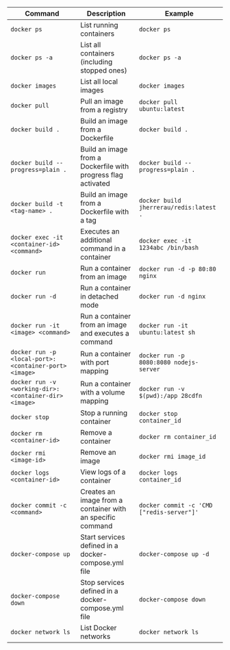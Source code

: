 | Command                                               | Description                                                   | Example                                   |
| ----------------------------------------------------- | ------------------------------------------------------------- | ----------------------------------------- |
| `docker ps`                                           | List running containers                                       | `docker ps`                               |
| `docker ps -a`                                        | List all containers (including stopped ones)                  | `docker ps -a`                            |
| `docker images`                                       | List all local images                                         | `docker images`                           |
| `docker pull`                                         | Pull an image from a registry                                 | `docker pull ubuntu:latest`               |
| `docker build .`                                      | Build an image from a Dockerfile                              | `docker build .`                          |
| `docker build --progress=plain .`                     | Build an image from a Dockerfile with progress flag activated | `docker build --progress=plain .`         |
| `docker build -t <tag-name> .`                        | Build an image from a Dockerfile with a tag                   | `docker build jherrerau/redis:latest .`   |
| `docker exec -it <container-id> <command>`            | Executes an additional command in a container                 | `docker exec -it 1234abc /bin/bash`       |
| `docker run`                                          | Run a container from an image                                 | `docker run -d -p 80:80 nginx`            |
| `docker run -d`                                       | Run a container in detached mode                              | `docker run -d nginx`                     |
| `docker run -it <image> <command>`                    | Run a container from an image and executes a command          | `docker run -it ubuntu:latest sh`         |
| `docker run -p <local-port>:<container-port> <image>` | Run a container with port mapping                             | `docker run -p 8080:8080 nodejs-server`   |
| `docker run -v <working-dir>:<container-dir> <image>` | Run a container with a volume mapping                         | `docker run -v $(pwd):/app 28cdfn`        |
| `docker stop`                                         | Stop a running container                                      | `docker stop container_id`                |
| `docker rm <container-id>`                            | Remove a container                                            | `docker rm container_id`                  |
| `docker rmi <image-id>`                               | Remove an image                                               | `docker rmi image_id`                     |
| `docker logs <container-id>`                          | View logs of a container                                      | `docker logs container_id`                |
| `docker commit -c <command>`                          | Creates an image from a container with an specific command    | `docker commit -c 'CMD ["redis-server"]'` |
| `docker-compose up`                                   | Start services defined in a docker-compose.yml file           | `docker-compose up -d`                    |
| `docker-compose down`                                 | Stop services defined in a docker-compose.yml file            | `docker-compose down`                     |
| `docker network ls`                                   | List Docker networks                                          | `docker network ls`                       |